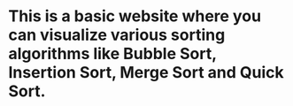 # This is a basic website where you can visualize various sorting algorithms like Bubble Sort, Insertion Sort, Merge Sort and Quick Sort.
